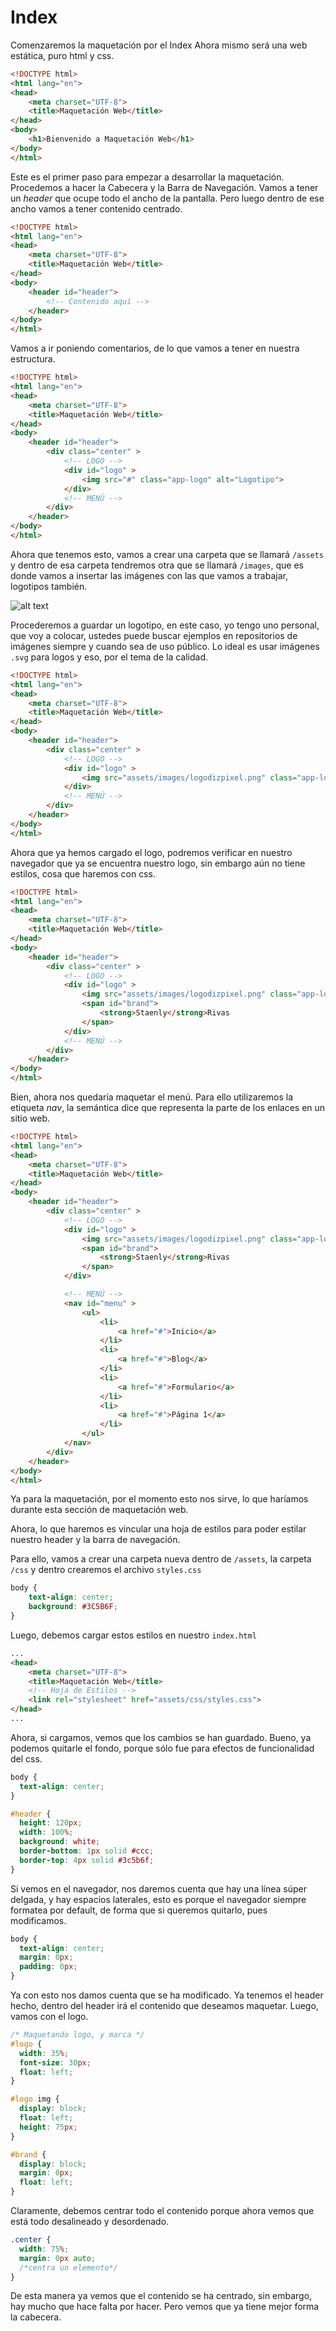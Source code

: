 # Index
Comenzaremos la maquetación por el Index
Ahora mismo será una web estática, puro html y css.
```html
<!DOCTYPE html>
<html lang="en">
<head>
    <meta charset="UTF-8">
    <title>Maquetación Web</title>
</head>
<body>
    <h1>Bienvenido a Maquetación Web</h1>
</body>
</html>
```

Este es el primer paso para empezar a desarrollar la maquetación.
Procedemos a hacer la Cabecera y la Barra de Navegación. 
Vamos a tener un *header* que ocupe todo el ancho de la pantalla. Pero luego dentro de ese ancho vamos a tener contenido centrado.
```html
<!DOCTYPE html>
<html lang="en">
<head>
    <meta charset="UTF-8">
    <title>Maquetación Web</title>
</head>
<body>
    <header id="header">
        <!-- Contenido aquí -->
    </header>
</body>
</html>
```

Vamos a ir poniendo comentarios, de lo que vamos a tener en nuestra estructura.

```html
<!DOCTYPE html>
<html lang="en">
<head>
    <meta charset="UTF-8">
    <title>Maquetación Web</title>
</head>
<body>
    <header id="header">
        <div class="center" >
            <!-- LOGO -->
            <div id="logo" >
                <img src="#" class="app-logo" alt="Logotipo">
            </div>
            <!-- MENÚ -->
        </div>
    </header>
</body>
</html>
```

Ahora que tenemos esto, vamos a crear una carpeta que se llamará `/assets` y dentro de esa carpeta tendremos otra que se llamará `/images`, que es donde vamos a insertar las imágenes con las que vamos a trabajar, logotipos también.

![alt text](image.png)

Procederemos a guardar un logotipo, en este caso, yo tengo uno personal, que voy a colocar, ustedes puede buscar ejemplos en repositorios de imágenes siempre y cuando sea de uso público.
Lo ideal es usar imágenes `.svg` para logos y eso, por el tema de la calidad.

```html
<!DOCTYPE html>
<html lang="en">
<head>
    <meta charset="UTF-8">
    <title>Maquetación Web</title>
</head>
<body>
    <header id="header">
        <div class="center" >
            <!-- LOGO -->
            <div id="logo" >
                <img src="assets/images/logodizpixel.png" class="app-logo" alt="Logotipo">
            </div>
            <!-- MENÚ -->
        </div>
    </header>
</body>
</html>
```

Ahora que ya hemos cargado el logo, podremos verificar en nuestro navegador que ya se encuentra nuestro logo, sin embargo aún no tiene estilos, cosa que haremos con css.

```html
<!DOCTYPE html>
<html lang="en">
<head>
    <meta charset="UTF-8">
    <title>Maquetación Web</title>
</head>
<body>
    <header id="header">
        <div class="center" >
            <!-- LOGO -->
            <div id="logo" >
                <img src="assets/images/logodizpixel.png" class="app-logo" alt="Logotipo">
                <span id="brand">
                    <strong>Staenly</strong>Rivas
                </span>
            </div>
            <!-- MENÚ -->
        </div>
    </header>
</body>
</html>
```

Bien, ahora nos quedaría maquetar el menú. Para ello utilizaremos la etiqueta *nav*, la semántica dice que representa la parte de los enlaces en un sitio web.

```html
<!DOCTYPE html>
<html lang="en">
<head>
    <meta charset="UTF-8">
    <title>Maquetación Web</title>
</head>
<body>
    <header id="header">
        <div class="center" >
            <!-- LOGO -->
            <div id="logo" >
                <img src="assets/images/logodizpixel.png" class="app-logo" alt="Logotipo">
                <span id="brand">
                    <strong>Staenly</strong>Rivas
                </span>
            </div>

            <!-- MENÚ -->
            <nav id="menu" >
                <ul>
                    <li>
                        <a href="#">Inicio</a>
                    </li>
                    <li>
                        <a href="#">Blog</a>
                    </li>
                    <li>
                        <a href="#">Formulario</a>
                    </li>
                    <li>
                        <a href="#">Página 1</a>
                    </li>
                </ul>
            </nav>
        </div>
    </header>
</body>
</html>
```
Ya para la maquetación, por el momento esto nos sirve, lo que haríamos durante esta sección de maquetación web.

Ahora, lo que haremos es vincular una hoja de estilos para poder estilar nuestro header y la barra de navegación.

Para ello, vamos a crear una carpeta nueva dentro de `/assets`, la carpeta `/css` y dentro crearemos el archivo `styles.css` 

```css
body {
    text-align: center;
    background: #3C5B6F;
}
```

Luego, debemos cargar estos estilos en nuestro `index.html` 
```html
...
<head>
    <meta charset="UTF-8">
    <title>Maquetación Web</title>
    <!-- Hoja de Estilos -->
    <link rel="stylesheet" href="assets/css/styles.css">
</head>
...
```
Ahora, si cargamos, vemos que los cambios se han guardado.
Bueno, ya podemos quitarle el fondo, porque sólo fue para efectos de funcionalidad del css.

```css
body {
  text-align: center;
}

#header {
  height: 120px;
  width: 100%;
  background: white;
  border-bottom: 1px solid #ccc;
  border-top: 4px solid #3c5b6f;
}
```

Si vemos en el navegador, nos daremos cuenta que hay una línea súper delgada, y hay espacios laterales, esto es porque el navegador siempre formatea por default, de forma que si queremos quitarlo, pues modificamos.

```css
body {
  text-align: center;
  margin: 0px;
  padding: 0px;
}
```
Ya con esto nos damos cuenta que se ha modificado.
Ya tenemos el header hecho, dentro del header irá el contenido que deseamos maquetar.
Luego, vamos con el logo.

```css
/* Maquetando logo, y marca */
#logo {
  width: 35%;
  font-size: 30px;
  float: left;
}

#logo img {
  display: block;
  float: left;
  height: 75px;
}

#brand {
  display: block;
  margin: 0px;
  float: left;
}
```

Claramente, debemos centrar todo el contenido porque ahora vemos que está todo desalineado y desordenado.

```css
.center {
  width: 75%;
  margin: 0px auto;
  /*centra un elemento*/
}
```
De esta manera ya vemos que el contenido se ha centrado, sin embargo, hay mucho que hace falta por hacer. Pero vemos que ya tiene mejor forma la cabecera.

